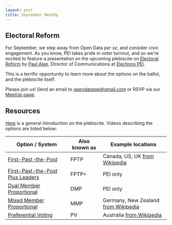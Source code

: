 ```yaml
---
layout: post
title: September MeetUp
---
```


## Electoral Reform

For September, we step away from Open Data *per se*, and consider civic engagement. As you know, PEI takes pride in voter turnout, and so we're excited to feature a presentation on the upcoming plebiscite on [Electoral Reform](http://yourchoicepei.ca) by [Paul Alan](http://twitter.com/peipaulalan), Director of Communications at [Elections PEI](http://electionspei.ca).

This is a terrific opportunity to learn more about the options on the ballot, and the plebiscite itself. 

Please join us! Send an email to opendatapei@gmail.com or RSVP via our [MeetUp page](http://www.meetup.com/Open-Data-PEI/events/233915223/).

## Resources

[Here](https://www.youtube.com/watch?v=IHlDdIKcpF8) is a general introduction on the plebiscite. Videos describing the options are listed below:

| Option / System | Also known as | Example locations | 
| ------------- | -------- | ---------- |
| [First-Past-the-Post](https://www.youtube.com/watch?v=Xs2_SXiy-o8) | FPTP | Canada, US, UK [from Wikipedia](https://en.wikipedia.org/wiki/First-past-the-post_voting) |
| [First-Past-the-Post Plus Leaders](https://www.youtube.com/watch?v=Ym1-hqkMNsQ) | FPTP+ | PEI only | 
| [Dual Member Proportional](https://www.youtube.com/watch?v=FdN7Jb1wCBY) | DMP | PEI only |
| [Mixed Member Proportional](https://www.youtube.com/watch?v=fskEeYj4kWo) | MMP | Germany, New Zealand [from Wikipedia](https://en.wikipedia.org/wiki/Mixed-member_proportional_representation)
| [Preferential Voting](https://www.youtube.com/watch?v=UZA0tLf0300) | PV | Australia [from Wikipedia](https://en.wikipedia.org/wiki/Instant-runoff_voting) |

